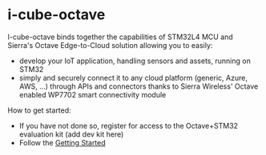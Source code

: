 # i-cube-octave
I-cube-octave binds together the capabilities of STM32L4 MCU and Sierra's Octave Edge-to-Cloud solution allowing you to easily:
- develop your IoT application, handling sensors and assets, running on STM32
- simply and securely connect it to any cloud platform (generic, Azure, AWS, ...) through APIs and connectors thanks to Sierra Wireless' Octave enabled WP7702 smart connectivity module

How to get started:
- If you have not done so, register for access to the Octave+STM32 evaluation kit (add dev kit here)
- Follow the [Getting Started](https://github.com/SierraWireless/octave-orp-stm32/blob/Release_01/Release_Notes_V1.pdf)
